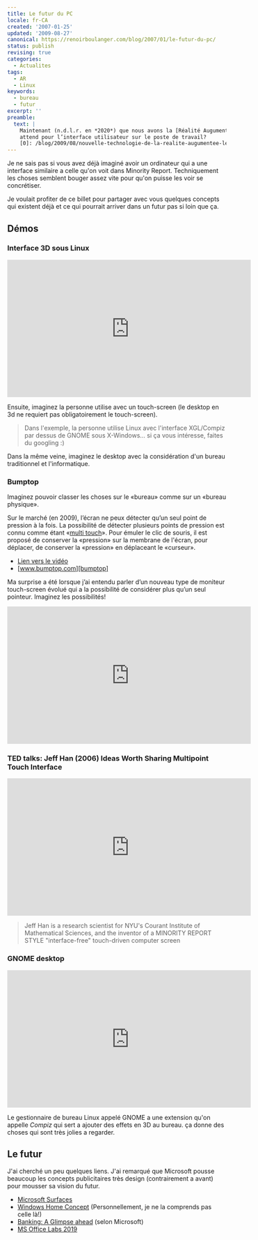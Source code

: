 ```yaml
---
title: Le futur du PC
locale: fr-CA
created: '2007-01-25'
updated: '2009-08-27'
canonical: https://renoirboulanger.com/blog/2007/01/le-futur-du-pc/
status: publish
revising: true
categories:
  - Actualites
tags:
  - AR
  - Linux
keywords:
  - bureau
  - futur
excerpt: ''
preamble:
  text: |
    Maintenant (n.d.l.r. en *2020*) que nous avons la [Réalité Augumentée][0] qu'est-ce qui nous
    attend pour l’interface utilisateur sur le poste de travail?
    [0]: /blog/2009/08/nouvelle-technologie-de-la-realite-augumentee-les-habitants-des-pays-bas-seront-des-premiers 'Nouvelle technologie de la Réalité Augumentée, Les habitants des Pays Bas seront des premiers'
---
```


Je ne sais pas si vous avez déjà imaginé avoir un ordinateur qui a une interface
similaire a celle qu'on voit dans Minority Report. Techniquement les choses
semblent bouger assez vite pour qu'on puisse les voir se concrétiser.

Je voulait profiter de ce billet pour partager avec vous quelques concepts qui
existent déjà et ce qui pourrait arriver dans un futur pas si loin que ça.

## Démos

### Interface 3D sous Linux

<iframe width="560" height="315" src="https://www.youtube.com/embed/Yx9FgLr9oTk" frameborder="0" allow="accelerometer; autoplay; clipboard-write; encrypted-media; gyroscope; picture-in-picture" allowfullscreen></iframe>

Ensuite, imaginez la personne utilise avec un touch-screen (le desktop en 3d ne
requiert pas obligatoirement le touch-screen).

> Dans l'exemple, la personne utilise Linux avec l'interface XGL/Compiz par
> dessus de GNOME sous X-Windows... si ça vous intéresse, faites du googling :)

Dans la même veine, imaginez le desktop avec la considération d'un bureau
traditionnel et l'informatique.

### Bumptop

Imaginez pouvoir classer les choses sur le «bureau» comme sur un «bureau
physique».

<app-alert-box title="Note laissée lors de révision faite en Août 2009">

Sur le marché (en 2009), l’écran ne peux détecter qu’un seul point de pression à
la fois. La possibilité de détecter plusieurs points de pression est connu comme
étant «<span lang=en>[multi touch][multi-touch]</span>». Pour émuler le clic de
souris, il est proposé de conserver la «pression» sur la membrane de l'écran,
pour déplacer, de conserver la «pression» en déplaceant le «curseur».

</app-alert-box>

<app-image src="~/assets/content/blog/2007/01/bumptop-video-still.png" figcaption="BumpTop 3D Desktop Prototype — Published on YouTube on Jun 21, 2006">

- [Lien vers le vidéo][m0odskdepnq]
- [www.bumptop.com][bumptop]

</app-image>

Ma surprise a été lorsque j’ai entendu parler d’un nouveau type de moniteur
touch-screen évolué qui a la possibilité de considérer plus qu’un seul pointeur.
Imaginez les possibilités!

<iframe width="560" height="315" src="https://www.youtube.com/embed/M0ODskdEPnQ" frameborder="0" allow="accelerometer; autoplay; clipboard-write; encrypted-media; gyroscope; picture-in-picture" allowfullscreen></iframe>

[m0odskdepnq]:
  https://www.youtube.com/embed/M0ODskdEPnQ
  'BumpTop 3D Desktop Prototype'
[bumptop]: http://www.bumptop.com/ 'BUMPTOP a 3D Physics Desktop Experience'
[multi-touch]: https://en.wikipedia.org/wiki/Multi-touch

### TED talks: Jeff Han (2006) Ideas Worth Sharing Multipoint Touch Interface

<iframe width="560" height="315" src="https://www.youtube.com/embed/5JcSu7h-I40" frameborder="0" allow="accelerometer; autoplay; clipboard-write; encrypted-media; gyroscope; picture-in-picture" allowfullscreen></iframe>

<blockquote lang="en">

Jeff Han is a research scientist for NYU's Courant Institute of Mathematical
Sciences, and the inventor of a MINORITY REPORT STYLE "interface-free"
touch-driven computer screen

</blockquote>

### GNOME desktop

<iframe width="560" height="315" src="https://www.youtube.com/embed/yJB9Yum3S9M" frameborder="0" allow="accelerometer; autoplay; clipboard-write; encrypted-media; gyroscope; picture-in-picture" allowfullscreen></iframe>

Le gestionnaire de bureau Linux appelé GNOME a une extension qu'on appelle
_Compiz_ qui sert a ajouter des effets en 3D au bureau. ça donne des choses qui
sont très jolies a regarder.

## Le futur

J'ai cherché un peu quelques liens. J'ai remarqué que Microsoft pousse beaucoup
les concepts publicitaires très design (contrairement a avant) pour mousser sa
vision du futur.

- [Microsoft Surfaces][1]
- [Windows Home Concept][2] (Personnellement, je ne la comprends pas celle là!)
- [Banking: A Glimpse ahead][3] (selon Microsoft)
- [MS Office Labs 2019][4]

[0]:
  /blog/2009/08/nouvelle-technologie-de-la-realite-augumentee-les-habitants-des-pays-bas-seront-des-premiers/
[1]: https://www.microsoft.com/surface/Pages/Experience/Videos.aspx
[2]: https://www.youtube.com/watch?v=1VuQeR-N8nE
[3]: https://www.youtube.com/watch?v=b3CvU8OTAmM&feature=related
[4]: https://www.youtube.com/watch?v=nq3EeZz-W3A&feature=related
